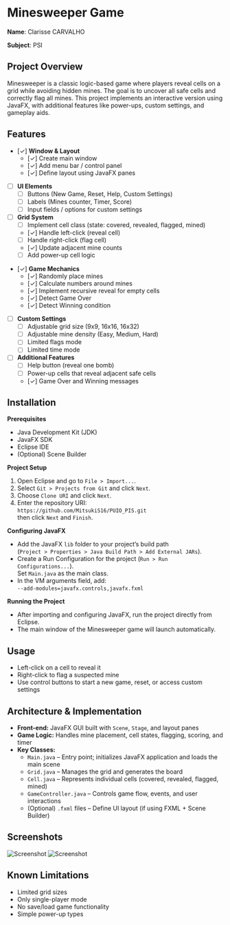 # Minesweeper Game

**Name**: Clarisse CARVALHO

**Subject**: PSI


## Project Overview
Minesweeper is a classic logic-based game where players reveal cells on a grid while avoiding hidden mines. The goal is to uncover all safe cells and correctly flag all mines. This project implements an interactive version using JavaFX, with additional features like power-ups, custom settings, and gameplay aids.

## Features

- [✓] **Window & Layout**
  - [✓] Create main window
  - [✓] Add menu bar / control panel
  - [✓] Define layout using JavaFX panes 

- [ ] **UI Elements**
  - [ ] Buttons (New Game, Reset, Help, Custom Settings)
  - [ ] Labels (Mines counter, Timer, Score)
  - [ ] Input fields / options for custom settings

- [ ] **Grid System**
  - [ ] Implement cell class (state: covered, revealed, flagged, mined)
  - [✓] Handle left-click (reveal cell)
  - [ ] Handle right-click (flag cell)
  - [✓] Update adjacent mine counts
  - [ ] Add power-up cell logic

- [✓] **Game Mechanics**
  - [✓] Randomly place mines
  - [✓] Calculate numbers around mines
  - [✓] Implement recursive reveal for empty cells
  - [✓] Detect Game Over
  - [✓] Detect Winning condition

- [ ] **Custom Settings**
  - [ ] Adjustable grid size (9x9, 16x16, 16x32)
  - [ ] Adjustable mine density (Easy, Medium, Hard)
  - [ ] Limited flags mode
  - [ ] Limited time mode

- [ ] **Additional Features**
  - [ ] Help button (reveal one bomb)
  - [ ] Power-up cells that reveal adjacent safe cells
  - [✓] Game Over and Winning messages

## Installation

**Prerequisites**
- Java Development Kit (JDK)
- JavaFX SDK
- Eclipse IDE
- (Optional) Scene Builder

**Project Setup**
1. Open Eclipse and go to `File > Import...`.
2. Select `Git > Projects from Git` and click `Next`.
3. Choose `Clone URI` and click `Next`.
4. Enter the repository URI:  
   `https://github.com/MitsukiS16/PUIO_PIS.git`  
   then click `Next` and `Finish`.

**Configuring JavaFX**
- Add the JavaFX `lib` folder to your project’s build path  
  (`Project > Properties > Java Build Path > Add External JARs`).
- Create a Run Configuration for the project (`Run > Run Configurations...`).  
  Set `Main.java` as the main class.
- In the VM arguments field, add:  
  `--add-modules=javafx.controls,javafx.fxml`

**Running the Project**
- After importing and configuring JavaFX, run the project directly from Eclipse.
- The main window of the Minesweeper game will launch automatically.

## Usage
- Left-click on a cell to reveal it
- Right-click to flag a suspected mine
- Use control buttons to start a new game, reset, or access custom settings

## Architecture & Implementation
- **Front-end:** JavaFX GUI built with `Scene`, `Stage`, and layout panes
- **Game Logic:** Handles mine placement, cell states, flagging, scoring, and timer
- **Key Classes:**
  - `Main.java` – Entry point; initializes JavaFX application and loads the main scene
  - `Grid.java` – Manages the grid and generates the board
  - `Cell.java` – Represents individual cells (covered, revealed, flagged, mined)
  - `GameController.java` – Controls game flow, events, and user interactions
  - (Optional) `.fxml` files – Define UI layout (if using FXML + Scene Builder)

## Screenshots
![Screenshot](image.png)
![Screenshot](image.png)

## Known Limitations
- Limited grid sizes
- Only single-player mode
- No save/load game functionality
- Simple power-up types

